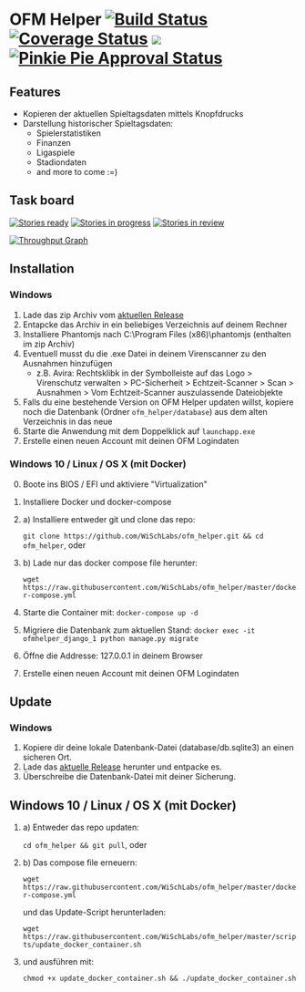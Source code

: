 # OFM Helper [![Build Status](https://travis-ci.org/WiSchLabs/ofm_helper.svg?branch=master)](https://travis-ci.org/WiSchLabs/ofm_helper) [![Coverage Status](https://coveralls.io/repos/github/WiSchLabs/ofm_helper/badge.svg?branch=master)](https://coveralls.io/github/WiSchLabs/ofm_helper?branch=master) [![](https://images.microbadger.com/badges/image/wischlabs/ofm_helper.svg)](http://microbadger.com/images/wischlabs/ofm_helper "size of the docker image") [![Pinkie Pie Approval Status](http://dosowisko.net/pinkiepieapproved.svg)](https://www.youtube.com/watch?v=FULyN9Ai-A0)

## Features
* Kopieren der aktuellen Spieltagsdaten mittels Knopfdrucks
* Darstellung historischer Spieltagsdaten:
    * Spielerstatistiken
    * Finanzen
    * Ligaspiele
    * Stadiondaten
    * and more to come :=)

## Task board

[![Stories ready](https://badge.waffle.io/WiSchLabs/ofm_helper.png?label=backlog&title=Backlog)](http://waffle.io/WiSchLabs/ofm_helper)
[![Stories in progress](https://badge.waffle.io/WiSchLabs/ofm_helper.png?label=in%20progress&title=In%20progress)](http://waffle.io/WiSchLabs/ofm_helper)
[![Stories in review](https://badge.waffle.io/WiSchLabs/ofm_helper.png?label=in%20review&title=In%20review)](http://waffle.io/WiSchLabs/ofm_helper)

[![Throughput Graph](https://graphs.waffle.io/WiSchLabs/ofm_helper/throughput.svg)](https://waffle.io/WiSchLabs/ofm_helper/metrics/throughput)

## Installation

### Windows

1. Lade das zip Archiv vom [aktuellen Release](https://github.com/WiSchLabs/ofm_helper/releases/latest)
2. Entapcke das Archiv in ein beliebiges Verzeichnis auf deinem Rechner
3. Installiere Phantomjs nach C:\Program Files (x86)\phantomjs (enthalten im zip Archiv)
4. Eventuell musst du die .exe Datei in deinem Virenscanner zu den Ausnahmen hinzufügen
   - z.B. Avira: Rechtsklibk in der Symbolleiste auf das Logo > Virenschutz verwalten > PC-Sicherheit > Echtzeit-Scanner > Scan > Ausnahmen > Vom Echtzeit-Scanner auszulassende Dateiobjekte
5. Falls du eine bestehende Version on OFM Helper updaten willst, kopiere noch die Datenbank (Ordner `ofm_helper/database`) aus dem alten Verzeichnis in das neue
6. Starte die Anwendung mit dem Doppelklick auf `launchapp.exe`
7. Erstelle einen neuen Account mit deinen OFM Logindaten

### Windows 10 / Linux / OS X (mit Docker)

0. Boote ins BIOS / EFI und aktiviere "Virtualization"
1. Installiere Docker und docker-compose
2. a) Installiere entweder git und clone das repo: 

    `git clone https://github.com/WiSchLabs/ofm_helper.git && cd ofm_helper`, oder
2. b) Lade nur das docker compose file herunter: 

    `wget https://raw.githubusercontent.com/WiSchLabs/ofm_helper/master/docker-compose.yml`
3. Starte die Container mit: `docker-compose up -d`
4. Migriere die Datenbank zum aktuellen Stand: `docker exec -it ofmhelper_django_1 python manage.py migrate`
5. Öffne die Addresse: 127.0.0.1 in deinem Browser
6. Erstelle einen neuen Account mit deinen OFM Logindaten

## Update 

### Windows
1. Kopiere dir deine lokale Datenbank-Datei (database/db.sqlite3) an einen sicheren Ort. 
2. Lade das [aktuelle Release](https://github.com/WiSchLabs/ofm_helper/releases/latest) herunter und entpacke es.
3. Überschreibe die Datenbank-Datei mit deiner Sicherung.

## Windows 10 / Linux / OS X (mit Docker)


1. a) Entweder das repo updaten:

    `cd ofm_helper && git pull`, oder
1. b) Das compose file erneuern: 

    `wget https://raw.githubusercontent.com/WiSchLabs/ofm_helper/master/docker-compose.yml`
     
    und das Update-Script herunterladen:
    
    `wget https://raw.githubusercontent.com/WiSchLabs/ofm_helper/master/scripts/update_docker_container.sh`
2.  und ausführen mit:

    `chmod +x update_docker_container.sh && ./update_docker_container.sh`


